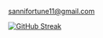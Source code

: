 <a href="mailto:sannifortune11@gmail.com">sannifortune11@gmail.com</a>

[![GitHub Streak](https://github-readme-streak-stats.herokuapp.com/?user=Sanni-Damilola&theme=dark&layout=compact)](https://git.io/streak-stats)



       

